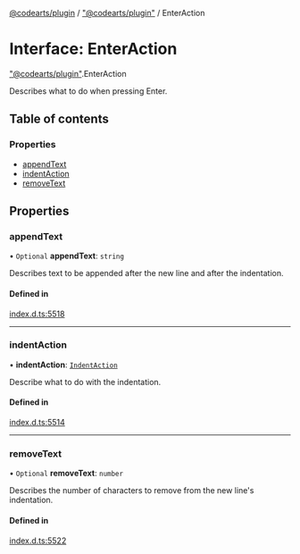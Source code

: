 [@codearts/plugin](../README.md) / ["@codearts/plugin"](../modules/_codearts_plugin_.md) / EnterAction

# Interface: EnterAction

["@codearts/plugin"](../modules/_codearts_plugin_.md).EnterAction

Describes what to do when pressing Enter.

## Table of contents

### Properties

- [appendText](codearts_plugin_.EnterAction.md#appendtext)
- [indentAction](codearts_plugin_.EnterAction.md#indentaction)
- [removeText](codearts_plugin_.EnterAction.md#removetext)

## Properties

### appendText

• `Optional` **appendText**: `string`

Describes text to be appended after the new line and after the indentation.

#### Defined in

[index.d.ts:5518](https://github.com/huaweicloud/cloudide-plugin-api/blob/4d28848/index.d.ts#L5518)

___

### indentAction

• **indentAction**: [`IndentAction`](../enums/codearts_plugin_.IndentAction.md)

Describe what to do with the indentation.

#### Defined in

[index.d.ts:5514](https://github.com/huaweicloud/cloudide-plugin-api/blob/4d28848/index.d.ts#L5514)

___

### removeText

• `Optional` **removeText**: `number`

Describes the number of characters to remove from the new line's indentation.

#### Defined in

[index.d.ts:5522](https://github.com/huaweicloud/cloudide-plugin-api/blob/4d28848/index.d.ts#L5522)
